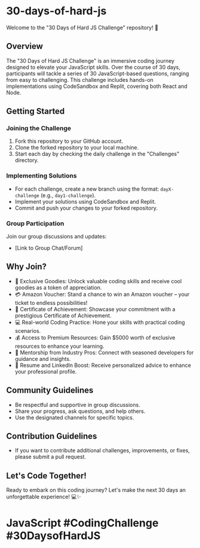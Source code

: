 # 30-days-of-hard-js


Welcome to the "30 Days of Hard JS Challenge" repository! 🚀

## Overview

The "30 Days of Hard JS Challenge" is an immersive coding journey designed to elevate your JavaScript skills. Over the course of 30 days, participants will tackle a series of 30 JavaScript-based questions, ranging from easy to challenging. This challenge includes hands-on implementations using CodeSandbox and Replit, covering both React and Node.

## Getting Started

### Joining the Challenge

1. Fork this repository to your GitHub account.
2. Clone the forked repository to your local machine.
3. Start each day by checking the daily challenge in the "Challenges" directory.

### Implementing Solutions

- For each challenge, create a new branch using the format: `dayX-challenge` (e.g., `day1-challenge`).
- Implement your solutions using CodeSandbox and Replit.
- Commit and push your changes to your forked repository.

### Group Participation

Join our group discussions and updates:
- [Link to Group Chat/Forum]

## Why Join?

- 🎁 Exclusive Goodies: Unlock valuable coding skills and receive cool goodies as a token of appreciation.
- 💳 Amazon Voucher: Stand a chance to win an Amazon voucher – your ticket to endless possibilities!
- 📜 Certificate of Achievement: Showcase your commitment with a prestigious Certificate of Achievement.
- 💻 Real-world Coding Practice: Hone your skills with practical coding scenarios.
- 💰 Access to Premium Resources: Gain $5000 worth of exclusive resources to enhance your learning.
- 👥 Mentorship from Industry Pros: Connect with seasoned developers for guidance and insights.
- 📄 Resume and LinkedIn Boost: Receive personalized advice to enhance your professional profile.

## Community Guidelines

- Be respectful and supportive in group discussions.
- Share your progress, ask questions, and help others.
- Use the designated channels for specific topics.

## Contribution Guidelines

- If you want to contribute additional challenges, improvements, or fixes, please submit a pull request.

## Let's Code Together!

Ready to embark on this coding journey? Let's make the next 30 days an unforgettable experience! 💻✨

# JavaScript #CodingChallenge #30DaysofHardJS
